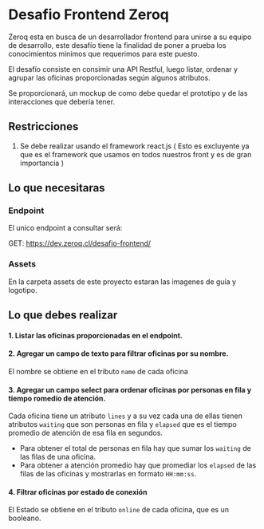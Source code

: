# Desafio Frontend Zeroq

Zeroq esta en busca de un desarrollador frontend para unirse a su equipo de desarrollo, este desafío tiene la finalidad de poner a prueba los conocimientos minimos que requerimos para este puesto.

El desafío consiste en consimir una API Restful, luego listar, ordenar y agrupar las oficinas proporcionadas según algunos atributos.

Se proporcionará, un mockup de como debe quedar el prototipo y de las interacciones que debería tener.

## Restricciones

1. Se debe realizar usando el framework react.js ( Esto es excluyente ya que es el framework que usamos en todos nuestros front y es de gran importancia )

## Lo que necesitaras

### Endpoint

El unico endpoint a consultar será:


 GET: https://dev.zeroq.cl/desafio-frontend/

### Assets

En la carpeta assets de este proyecto estaran las imagenes de guía y logotipo.

## Lo que debes realizar

#### 1. Listar las oficinas proporcionadas en el endpoint.
#### 2. Agregar un campo de texto para filtrar oficinas por su nombre.
El nombre se obtiene en el tributo `name` de cada oficina

#### 3. Agregar un campo select para ordenar oficinas por personas en fila y tiempo romedio de atención.

Cada oficina tiene un atributo `lines` y a su vez cada una de ellas tienen atributos `waiting` que son personas en fila y `elapsed` que es el tiempo promedio de atención de esa fila en segundos.

- Para obtener el total de personas en fila hay que sumar los `waiting` de las filas de una oficina.
- Para obtener a atención promedio hay que promediar los `elapsed` de las filas de las oficinas y mostrarlas en formato `HH:mm:ss`.

#### 4. Filtrar oficinas por estado de conexión

El Estado se obtiene en el tributo `online` de cada oficina, que es un booleano.



